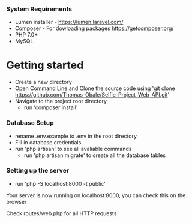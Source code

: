 ### System Requirements
* Lumen installer - https://lumen.laravel.com/
* Composer - For dowloading packages https://getcomposer.org/
* PHP 7.0+
* MySQL

# Getting started

* Create a new directory
* Open Command Line and Clone the source code using 'git clone https://github.com/Thomas-Obale/Selfie_Project_Web_API.git'
* Navigate to the project root directory
  * run 'composer install'

### Database Setup

* rename .env.example to .env in the root directory
* Fill in database credentials
* run 'php artisan' to see all avaliable commands
  * run 'php artisan migrate' to create all the database tables

### Setting up the server
* run 'php -S localhost:8000 -t public'

Your server is now running on localhost:8000, you can check this on the browser

Check routes/web.php for all HTTP requests
